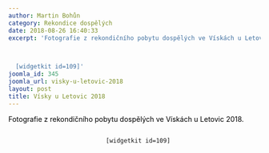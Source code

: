 ```yaml
---
author: Martin Bohůn
category: Rekondice dospělých
date: 2018-08-26 16:40:33
excerpt: 'Fotografie z rekondičního pobytu dospělých ve Vískách u Letovic 2018

   

  [widgetkit id=109]'
joomla_id: 345
joomla_url: visky-u-letovic-2018
layout: post
title: Vísky u Letovic 2018
---
```


<p>
 <span style="color: #000000;">
  Fotografie z rekondičního pobytu dospělých ve Vískách u Letovic 2018.
 </span>
</p>
<p>
</p>
<p style="text-align: center;">
 <code>
  [widgetkit id=109]
 </code>
</p>